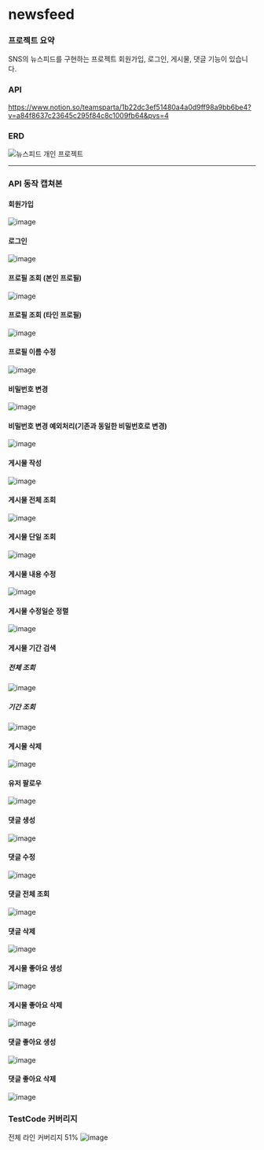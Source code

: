 # newsfeed

### 프로젝트 요약
SNS의 뉴스피드를 구현하는 프로젝트
회원가입, 로그인, 게시물, 댓글 기능이 있습니다.

### API
https://www.notion.so/teamsparta/1b22dc3ef51480a4a0d9ff98a9bb6be4?v=a84f8637c23645c295f84c8c1009fb64&pvs=4

### ERD
![뉴스피드 개인 프로젝트](https://github.com/user-attachments/assets/632b49b5-3e96-4a63-b17b-d5dc2cf3e6f4)

---
### API 동작 캡쳐본
#### 회원가입
![image](https://github.com/user-attachments/assets/ed3e9fde-fbdc-440e-b9f0-149c72c17404)

#### 로그인
![image](https://github.com/user-attachments/assets/3d3d3c89-6f3b-40ce-8242-229c928e6d79)

#### 프로필 조회 (본인 프로필)
![image](https://github.com/user-attachments/assets/384c5992-5103-4746-aeec-1e4a1ef1942e)

#### 프로필 조회 (타인 프로필)
![image](https://github.com/user-attachments/assets/1fc131ed-73fa-449b-ab94-0a7762b548fe)

#### 프로필 이름 수정
![image](https://github.com/user-attachments/assets/b2599497-d86e-4f22-a7d7-4b5e7d47fb79)

#### 비밀번호 변경
![image](https://github.com/user-attachments/assets/4ccf41a1-da8c-4615-a65c-86960c29e618)

#### 비밀번호 변경 예외처리(기존과 동일한 비밀번호로 변경)
![image](https://github.com/user-attachments/assets/85a12e1d-6045-426f-95c8-5f82dc84b574)

#### 게시물 작성
![image](https://github.com/user-attachments/assets/9fe5b70b-98d3-4e2e-a92b-ea5f764f33c4)

#### 게시물 전체 조회
![image](https://github.com/user-attachments/assets/480724f6-a1d2-4e37-89a9-e45680850940)

#### 게시물 단일 조회
![image](https://github.com/user-attachments/assets/131dd4c8-afa8-4070-9205-aad610985d8b)

#### 게시물 내용 수정
![image](https://github.com/user-attachments/assets/6ee6b18f-1950-4e5e-baba-47f83f625480)

#### 게시물 수정일순 정렬
![image](https://github.com/user-attachments/assets/92a98e75-e6b4-4d5f-8443-f753d60aa32c)

#### 게시물 기간 검색
##### 전체 조회
![image](https://github.com/user-attachments/assets/17d95f09-8922-4d14-aada-42fe28e4a403)
##### 기간 조회
![image](https://github.com/user-attachments/assets/5df0f500-d2df-4d8a-b468-59382bec1d80)

#### 게시물 삭제
![image](https://github.com/user-attachments/assets/cb717656-8a65-47c0-8cce-960d6aaf745a)

#### 유저 팔로우
![image](https://github.com/user-attachments/assets/002668bb-0370-4cd8-9860-ae50e127c002)

#### 댓글 생성
![image](https://github.com/user-attachments/assets/d02dc836-1548-44e8-8ad1-33a15bc6819e)

#### 댓글 수정
![image](https://github.com/user-attachments/assets/e7985d5c-3b62-48c1-a0e2-f49de7996485)

#### 댓글 전체 조회
![image](https://github.com/user-attachments/assets/3df1aacc-c2e4-4ad8-b7df-79173369ad23)

#### 댓글 삭제
![image](https://github.com/user-attachments/assets/ee9e24fd-9035-469b-9e0b-f48f971f953f)

#### 게시물 좋아요 생성
![image](https://github.com/user-attachments/assets/4c9dba76-e882-411a-9e93-f35324a26a43)

#### 게시물 좋아요 삭제
![image](https://github.com/user-attachments/assets/82d5ba19-b3f3-4ab9-8205-7b892ddc343e)

#### 댓글 좋아요 생성
![image](https://github.com/user-attachments/assets/5ee654d4-5e4e-4b9b-a3f3-fe9fbd3c784e)

#### 댓글 좋아요 삭제
![image](https://github.com/user-attachments/assets/8708f788-a7c9-461c-8f14-61a2ce4e2d96)




### TestCode 커버리지
전체 라인 커버리지 51%
![image](https://github.com/user-attachments/assets/13bbe54e-9189-4697-94e3-d79d3acae1fd)







